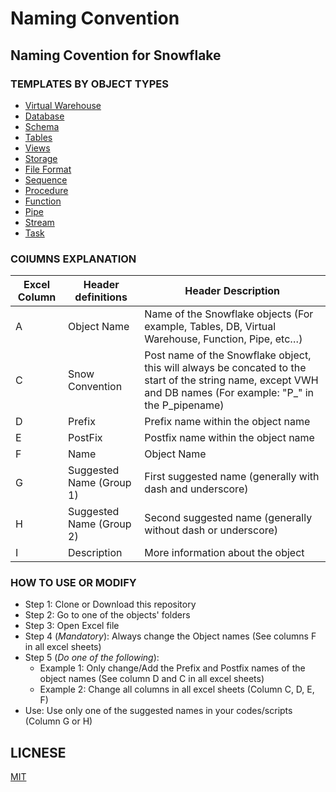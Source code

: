 # Naming Convention
## Naming Covention for Snowflake

### TEMPLATES BY OBJECT TYPES
- [Virtual Warehouse](Virtual%20Warehouse)
- [Database](Database)
- [Schema](Schema)
- [Tables](Tables)
- [Views](Views)
- [Storage](Storage)
- [File Format](File%20Format)
- [Sequence](Sequence)
- [Procedure](Procedure)
- [Function](Function)
- [Pipe](Pipe)
- [Stream](Stream)
- [Task](Task)

### COlUMNS EXPLANATION
| Excel Column | Header definitions | Header Description                      |
|--------------|--------------------|-----------------------------------------|
| A            | Object Name        | Name of the Snowflake objects (For example, Tables, DB, Virtual Warehouse, Function, Pipe, etc…) |
| C            | Snow Convention    | Post name of the Snowflake object, this will always be concated to the start of the string name, except VWH and DB names (For example: "P_" in the P_pipename) |
| D            | Prefix             | Prefix name within the object name |
| E            | PostFix            | Postfix name within the object name |
| F            | Name               | Object Name |
| G            | Suggested Name (Group 1) | First suggested name (generally with dash and underscore) |
| H            | Suggested Name (Group 2) | Second suggested name (generally without dash or underscore) |
| I            | Description              | More information about the object |


### HOW TO USE OR MODIFY
- Step 1: Clone or Download this repository
- Step 2: Go to one of the objects' folders
- Step 3: Open Excel file
- Step 4 (*Mandatory*): Always change the Object names (See columns F in all excel sheets)
- Step 5 (*Do one of the following*):
    - Example 1: Only change/Add the Prefix and Postfix names of the object names (See column D and C in all excel sheets)
    - Example 2: Change all columns in all excel sheets (Column C, D, E, F)
- Use: Use only one of the suggested names in your codes/scripts (Column G or H)

## LICNESE
[MIT](/LICENSE)


